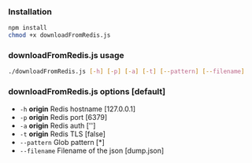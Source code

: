 
### Installation

```bash
npm install
chmod +x downloadFromRedis.js
```

### downloadFromRedis.js usage

```bash
./downloadFromRedis.js [-h] [-p] [-a] [-t] [--pattern] [--filename]
```
### downloadFromRedis.js options [default]
* `-h` **origin** Redis hostname [127.0.0.1]
* `-p` **origin** Redis port [6379]
* `-a` **origin** Redis auth ['']
* `-t` **origin** Redis TLS [false]
* `--pattern` Glob pattern [\*]
* `--filename` Filename of the json [dump.json]
